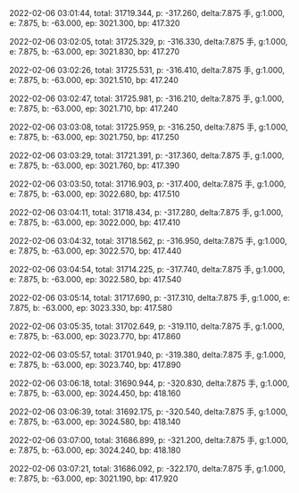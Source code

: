2022-02-06 03:01:44, total: 31719.344, p: -317.260, delta:7.875 手, g:1.000, e: 7.875, b: -63.000, ep: 3021.300, bp: 417.320

2022-02-06 03:02:05, total: 31725.329, p: -316.330, delta:7.875 手, g:1.000, e: 7.875, b: -63.000, ep: 3021.830, bp: 417.270

2022-02-06 03:02:26, total: 31725.531, p: -316.410, delta:7.875 手, g:1.000, e: 7.875, b: -63.000, ep: 3021.510, bp: 417.240

2022-02-06 03:02:47, total: 31725.981, p: -316.210, delta:7.875 手, g:1.000, e: 7.875, b: -63.000, ep: 3021.710, bp: 417.240

2022-02-06 03:03:08, total: 31725.959, p: -316.250, delta:7.875 手, g:1.000, e: 7.875, b: -63.000, ep: 3021.750, bp: 417.250

2022-02-06 03:03:29, total: 31721.391, p: -317.360, delta:7.875 手, g:1.000, e: 7.875, b: -63.000, ep: 3021.760, bp: 417.390

2022-02-06 03:03:50, total: 31716.903, p: -317.400, delta:7.875 手, g:1.000, e: 7.875, b: -63.000, ep: 3022.680, bp: 417.510

2022-02-06 03:04:11, total: 31718.434, p: -317.280, delta:7.875 手, g:1.000, e: 7.875, b: -63.000, ep: 3022.000, bp: 417.410

2022-02-06 03:04:32, total: 31718.562, p: -316.950, delta:7.875 手, g:1.000, e: 7.875, b: -63.000, ep: 3022.570, bp: 417.440

2022-02-06 03:04:54, total: 31714.225, p: -317.740, delta:7.875 手, g:1.000, e: 7.875, b: -63.000, ep: 3022.580, bp: 417.540

2022-02-06 03:05:14, total: 31717.690, p: -317.310, delta:7.875 手, g:1.000, e: 7.875, b: -63.000, ep: 3023.330, bp: 417.580

2022-02-06 03:05:35, total: 31702.649, p: -319.110, delta:7.875 手, g:1.000, e: 7.875, b: -63.000, ep: 3023.770, bp: 417.860

2022-02-06 03:05:57, total: 31701.940, p: -319.380, delta:7.875 手, g:1.000, e: 7.875, b: -63.000, ep: 3023.740, bp: 417.890

2022-02-06 03:06:18, total: 31690.944, p: -320.830, delta:7.875 手, g:1.000, e: 7.875, b: -63.000, ep: 3024.450, bp: 418.160

2022-02-06 03:06:39, total: 31692.175, p: -320.540, delta:7.875 手, g:1.000, e: 7.875, b: -63.000, ep: 3024.580, bp: 418.140

2022-02-06 03:07:00, total: 31686.899, p: -321.200, delta:7.875 手, g:1.000, e: 7.875, b: -63.000, ep: 3024.240, bp: 418.180

2022-02-06 03:07:21, total: 31686.092, p: -322.170, delta:7.875 手, g:1.000, e: 7.875, b: -63.000, ep: 3021.190, bp: 417.920